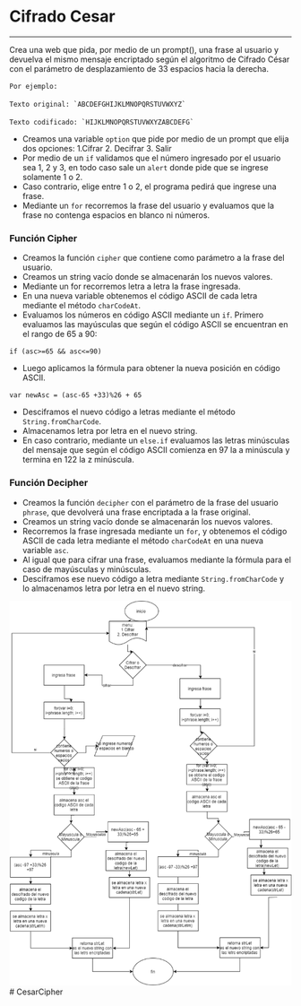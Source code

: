 # Cifrado Cesar
___
Crea una web que pida, por medio de un prompt(), una frase al usuario y devuelva el mismo mensaje encriptado según el algoritmo de Cifrado César con el parámetro de desplazamiento de 33 espacios hacia la derecha.
~~~
Por ejemplo:

Texto original: `ABCDEFGHIJKLMNOPQRSTUVWXYZ`

Texto codificado: `HIJKLMNOPQRSTUVWXYZABCDEFG`
~~~
+ Creamos una variable `option` que pide por medio de un prompt que elija dos opciones:
    1.Cifrar 2. Decifrar 3. Salir
+ Por medio de un `if` validamos que el número ingresado por el usuario sea 1, 2 y 3, en todo caso sale un `alert` donde pide que se ingrese solamente 1 o 2.
+ Caso contrario, elige entre 1 o 2, el programa pedirá que ingrese una frase.
+ Mediante un `for` recorremos la frase del usuario y evaluamos que la frase no contenga espacios en blanco ni números.

### Función Cipher

+ Creamos la función `cipher` que contiene como parámetro a la frase del usuario.
+ Creamos un string vacío donde se almacenarán los nuevos valores.
+ Mediante un for recorremos letra a letra la frase ingresada.
+ En una nueva variable obtenemos el código ASCII de cada letra mediante el método `charCodeAt`.
+ Evaluamos los números en código ASCII mediante un `if`. Primero evaluamos las mayúsculas que según el código ASCII se encuentran en el rango de 65 a 90:
~~~
if (asc>=65 && asc<=90)
~~~
+ Luego aplicamos la fórmula para obtener la nueva posición en código ASCII.
~~~
var newAsc = (asc-65 +33)%26 + 65
~~~
+ Desciframos el nuevo código a letras mediante el método `String.fromCharCode`.
+ Almacenamos letra por letra en el nuevo string.
+ En caso contrario, mediante un `else.if` evaluamos las letras minúsculas del mensaje que según el código ASCII comienza en 97 la a minúscula y termina en 122 la z minúscula.

### Función Decipher

+ Creamos la función `decipher` con el parámetro de la frase del usuario `phrase`, que devolverá una frase encriptada a la frase original.
+ Creamos un string vacío donde se almacenarán los nuevos valores.
+ Recorremos la frase ingresada mediante un `for`, y obtenemos el código ASCII de cada letra mediante el método `charCodeAt` en una nueva variable `asc`.
+ Al igual que para cifrar una frase, evaluamos mediante la fórmula para el caso de mayúsculas y minúsculas.
+ Desciframos ese nuevo código a letra mediante `String.fromCharCode` y lo almacenamos letra por letra en el nuevo string.

![Código Cesar](assets/docs/DiagramaFlujo.png)# CesarCipher
